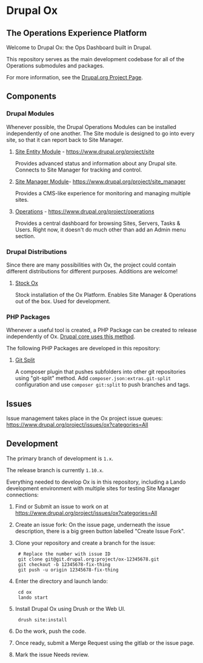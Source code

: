 # Drupal Ox
## The Operations Experience Platform

Welcome to Drupal Ox: the Ops Dashboard built in Drupal.

This repository serves as the main development codebase for all of the Operations submodules and packages.

For more information, see the [Drupal.org Project Page](https://www.drupal.org/project/ox).

## Components

### Drupal Modules

Whenever possible, the Drupal Operations Modules can be installed independently of one another. The Site module is designed to go into every site, so that it can report back to Site Manager.

1. [Site Entity Module](/src/modules/site) - https://www.drupal.org/project/site

   Provides advanced status and information about any Drupal site. Connects to Site Manager for tracking and control.

2. [Site Manager Module](/src/modules/site_manager)- https://www.drupal.org/project/site_manager

   Provides a CMS-like experience for monitoring and managing multiple sites.

3. [Operations](/src/modules/operations) - https://www.drupal.org/project/operations

   Provides a central dashboard for browsing Sites, Servers, Tasks & Users. Right now, it doesn't do much other than add an Admin menu section.

### Drupal Distributions

Since there are many possibilities with Ox, the project could contain different distributions for different purposes. Additions are welcome!

1. [Stock Ox](src/profiles/ox_stock)

   Stock installation of the Ox Platform. Enables Site Manager & Operations out of the box. Used for development.

### PHP Packages

Whenever a useful tool is created, a PHP Package can be created to release independently of Ox. [Drupal core uses this method](https://git.drupalcode.org/project/drupal/-/tree/11.x/composer/Plugin).

The following PHP Packages are developed in this repository:

1. [Git Split](composer/Plugin/GitSplit)

   A composer plugin that pushes subfolders into other git repositories using "git-split" method. Add `composer.json:extras.git-split` configuration and use `composer git:split` to push branches and tags.

## Issues

Issue management takes place in the Ox project issue queues: https://www.drupal.org/project/issues/ox?categories=All


## Development

The primary branch of development is `1.x`. 

The release branch is currently `1.10.x`. 

Everything needed to develop Ox is in this repository, including a Lando development environment with multiple sites for testing Site Manager connections:

1. Find or Submit an issue to work on at https://www.drupal.org/project/issues/ox?categories=All

1. Create an issue fork: On the issue page, underneath the issue description, there is a big green button labelled "Create Issue Fork".

2. Clone your repository and create a branch for the issue:

        # Replace the number with issue ID        
        git clone git@git.drupal.org:project/ox-12345678.git
        git checkout -b 12345678-fix-thing
        git push -u origin 12345678-fix-thing
    
3. Enter the directory and launch lando:

        cd ox
        lando start

4. Install Drupal Ox using Drush or the Web UI.

        drush site:install

5. Do the work, push the code.
6. Once ready, submit a Merge Request using the gitlab or the issue page.
7. Mark the issue Needs review.


